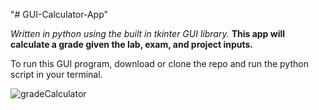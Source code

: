 "# GUI-Calculator-App" 

*Written in python using the built in tkinter GUI library.*
**This app will calculate a grade given the lab, exam, and project inputs.**

To run this GUI program, download or clone the repo and run the python script in your terminal.

![gradeCalculator](https://user-images.githubusercontent.com/62812999/222890020-9558c392-f7da-4092-a12b-dd2a200709c8.png)
